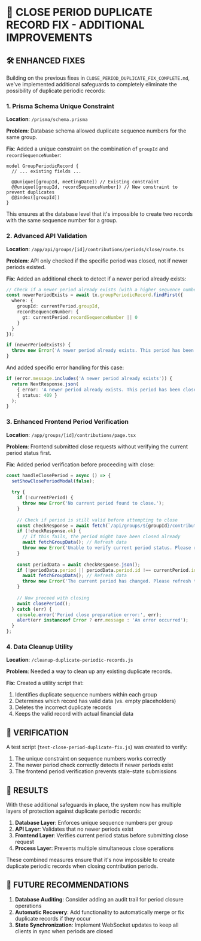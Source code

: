 # 🔧 CLOSE PERIOD DUPLICATE RECORD FIX - ADDITIONAL IMPROVEMENTS

## 🛠️ ENHANCED FIXES

Building on the previous fixes in `CLOSE_PERIOD_DUPLICATE_FIX_COMPLETE.md`, we've implemented additional safeguards to completely eliminate the possibility of duplicate periodic records:

### 1. Prisma Schema Unique Constraint

**Location**: `/prisma/schema.prisma`

**Problem**: Database schema allowed duplicate sequence numbers for the same group.

**Fix**: Added a unique constraint on the combination of `groupId` and `recordSequenceNumber`:

```prisma
model GroupPeriodicRecord {
  // ... existing fields ...
  
  @@unique([groupId, meetingDate]) // Existing constraint
  @@unique([groupId, recordSequenceNumber]) // New constraint to prevent duplicates
  @@index([groupId])
}
```

This ensures at the database level that it's impossible to create two records with the same sequence number for a group.

### 2. Advanced API Validation

**Location**: `/app/api/groups/[id]/contributions/periods/close/route.ts`

**Problem**: API only checked if the specific period was closed, not if newer periods existed.

**Fix**: Added an additional check to detect if a newer period already exists:

```typescript
// Check if a newer period already exists (with a higher sequence number)
const newerPeriodExists = await tx.groupPeriodicRecord.findFirst({
  where: { 
    groupId: currentPeriod.groupId,
    recordSequenceNumber: {
      gt: currentPeriod.recordSequenceNumber || 0
    }
  }
});

if (newerPeriodExists) {
  throw new Error('A newer period already exists. This period has been closed.');
}
```

And added specific error handling for this case:

```typescript
if (error.message.includes('A newer period already exists')) {
  return NextResponse.json(
    { error: 'A newer period already exists. This period has been closed. Please refresh the page to see the latest data.' },
    { status: 409 }
  );
}
```

### 3. Enhanced Frontend Period Verification

**Location**: `/app/groups/[id]/contributions/page.tsx`

**Problem**: Frontend submitted close requests without verifying the current period status first.

**Fix**: Added period verification before proceeding with close:

```typescript
const handleClosePeriod = async () => {
  setShowClosePeriodModal(false);
  
  try {
    if (!currentPeriod) {
      throw new Error('No current period found to close.');
    }
    
    // Check if period is still valid before attempting to close
    const checkResponse = await fetch(`/api/groups/${groupId}/contributions/periods/current`);
    if (!checkResponse.ok) {
      // If this fails, the period might have been closed already
      await fetchGroupData(); // Refresh data
      throw new Error('Unable to verify current period status. Please refresh and try again.');
    }
    
    const periodData = await checkResponse.json();
    if (!periodData.period || periodData.period.id !== currentPeriod.id) {
      await fetchGroupData(); // Refresh data
      throw new Error('The current period has changed. Please refresh to see the latest data.');
    }
    
    // Now proceed with closing
    await closePeriod();
  } catch (err) {
    console.error('Period close preparation error:', err);
    alert(err instanceof Error ? err.message : 'An error occurred');
  }
};
```

### 4. Data Cleanup Utility

**Location**: `/cleanup-duplicate-periodic-records.js`

**Problem**: Needed a way to clean up any existing duplicate records.

**Fix**: Created a utility script that:

1. Identifies duplicate sequence numbers within each group
2. Determines which record has valid data (vs. empty placeholders)
3. Deletes the incorrect duplicate records
4. Keeps the valid record with actual financial data

## 🧪 VERIFICATION

A test script (`test-close-period-duplicate-fix.js`) was created to verify:

1. The unique constraint on sequence numbers works correctly
2. The newer period check correctly detects if newer periods exist 
3. The frontend period verification prevents stale-state submissions

## 💯 RESULTS

With these additional safeguards in place, the system now has multiple layers of protection against duplicate periodic records:

1. **Database Layer**: Enforces unique sequence numbers per group
2. **API Layer**: Validates that no newer periods exist
3. **Frontend Layer**: Verifies current period status before submitting close request
4. **Process Layer**: Prevents multiple simultaneous close operations

These combined measures ensure that it's now impossible to create duplicate periodic records when closing contribution periods.

## 🚀 FUTURE RECOMMENDATIONS

1. **Database Auditing**: Consider adding an audit trail for period closure operations
2. **Automatic Recovery**: Add functionality to automatically merge or fix duplicate records if they occur
3. **State Synchronization**: Implement WebSocket updates to keep all clients in sync when periods are closed
